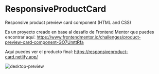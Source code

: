 # ResponsiveProductCard
Responsive product preview card component (HTML and CSS)

Es un proyecto creado en base al desafio de Frontend Mentor que puedes encontrar aquí:
https://www.frontendmentor.io/challenges/product-preview-card-component-GO7UmttRfa

Aqui puedes ver el producto final:
https://responsiveproduct-card.netlify.app/

![desktop-preview](https://github.com/VickyAzola/ResponsiveProductCard/assets/116470398/8336df2e-fa5b-49db-821c-dc553e2e568e)
